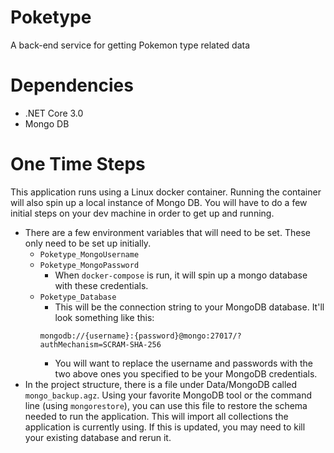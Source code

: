 # Poketype
A back-end service for getting Pokemon type related data

# Dependencies
- .NET Core 3.0
- Mongo DB



# One Time Steps
This application runs using a Linux docker container. Running the container will also spin up a local instance of Mongo DB. You will have to do a few initial steps on your dev machine in order to get up and running.

- There are a few environment variables that will need to be set. These only need to be set up initially.
  - ```Poketype_MongoUsername```
  - ```Poketype_MongoPassword```
       - When ```docker-compose``` is run, it will spin up a mongo database with these credentials.
  - ```Poketype_Database```
       - This will be the connection string to your MongoDB database. It'll look something like this: 
       ```
       mongodb://{username}:{password}@mongo:27017/?authMechanism=SCRAM-SHA-256
       ```
       - You will want to replace the username and passwords with the two above ones you specified to be your MongoDB credentials.
- In the project structure, there is a file under Data/MongoDB called ```mongo_backup.agz```. Using your favorite MongoDB tool or the command line (using ```mongorestore```), you can use this file to restore the schema needed to run the application. This will import all collections the application is currently using. If this is updated, you may need to kill your existing database and rerun it.
